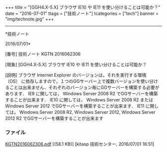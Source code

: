 ﻿+++
title = "[GGH4.X-5.X] ブラウザ IE10 や IE11 を使い分けることは可能か？"
date = "2016-07-01"
ttags = ["技術ノート"]
tcategories = ["tech"]
banner = "img/technote.jpg"
+++

-----------------------------------------------------------------------------------------------------------------------------

*技術ノート

2016/07/01*


[番号]
技術ノート KGTN 2016062306

[現象]
[GGH4.X-5.X] ブラウザ IE10 や IE11 を使い分けることは可能か？

[説明]
ブラウザ Internet Explorer のバージョンは，それを実行する環境 （OS）
に依存しますので，１つのGGサーバー上で複数バージョンを使い分けることは出来ません．それぞれのバージョン毎にGGサーバーを構築する必要があります．
IE9 に関しては， Windows Server 2008 R2
でGGサーバーを構築することが出来ます． IE10 に関しては， Windows Server
2008 R2 または Windows Server 2012
でGGサーバーを構築することが出来ます． IE11 に関しては， Windows Server
2008 R2, Windows Server 2012, Windows Server 2012 R2
でGGサーバーを構築することが出来ます


### ファイル

 
 


[KGTN2016062306.pdf](http://techreport.kitasp.net/attachments/download/2749/KGTN2016062306.pdf)
 [(58.1 KB)] [kitasp 技術センター, 2016/07/01
16:51]


 


 

